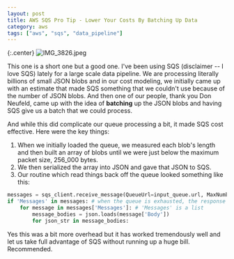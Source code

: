 ```yaml
---
layout: post
title: AWS SQS Pro Tip - Lower Your Costs By Batching Up Data
category: aws
tags: ["aws", "sqs", "data_pipeline"]
---
```

{:.center}
![IMG_3826.jpeg](/blog/assets/IMG_3826.jpeg)

This one is a short one but a good one.  I've been using SQS (disclaimer -- I love SQS) lately for a large scale data pipeline.  We are processing literally billions of small JSON blobs and in our cost modeling, we initially came up with an estimate that made SQS something that we couldn't use because of the number of JSON blobs.  And then one of our people, thank you Don Neufeld, came up with the idea of **batching** up the JSON blobs and having SQS give us a batch that we could process.

And while this did complicate our queue processing a bit, it made SQS cost effective.  Here were the key things:

1. When we initially loaded the queue, we measured each blob's length and then built an array of blobs until we were just below the maximum packet size, 256_000 bytes.
2. We then serialized the array into JSON and gave that JSON to SQS.
3. Our routine which read things back off the queue looked something like this:

```python
messages = sqs_client.receive_message(QueueUrl=input_queue.url, MaxNumberOfMessages=MAX_QUEUE_MESSAGES)
if 'Messages' in messages: # when the queue is exhausted, the response dict contains no 'Messages' key
    for message in messages['Messages']: # 'Messages' is a list
        message_bodies = json.loads(message['Body'])
        for json_str in message_bodies:
```

Yes this was a bit more overhead but it has worked tremendously well and let us take full advantage of SQS without running up a huge bill.  Recommended.